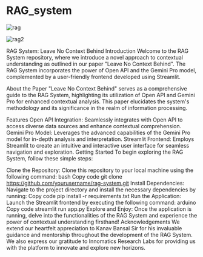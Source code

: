 # RAG_system

![rag](https://github.com/abdulrauf1290/RAG_system/assets/126774164/cf0d33a6-f8ec-4eab-abdf-f0c2da1807a2)

![rag2](https://github.com/abdulrauf1290/RAG_system/assets/126774164/7181f472-cb3a-4782-a32d-bc44e33044fb)

RAG System: Leave No Context Behind
Introduction
Welcome to the RAG System repository, where we introduce a novel approach to contextual understanding as outlined in our paper "Leave No Context Behind". The RAG System incorporates the power of Open API and the Gemini Pro model, complemented by a user-friendly frontend developed using Streamlit.

About the Paper
"Leave No Context Behind" serves as a comprehensive guide to the RAG System, highlighting its utilization of Open API and Gemini Pro for enhanced contextual analysis. This paper elucidates the system's methodology and its significance in the realm of information processing.

Features
Open API Integration: Seamlessly integrates with Open API to access diverse data sources and enhance contextual comprehension.
Gemini Pro Model: Leverages the advanced capabilities of the Gemini Pro model for in-depth analysis and interpretation.
Streamlit Frontend: Employs Streamlit to create an intuitive and interactive user interface for seamless navigation and exploration.
Getting Started
To begin exploring the RAG System, follow these simple steps:

Clone the Repository: Clone this repository to your local machine using the following command:
bash
Copy code
git clone https://github.com/yourusername/rag-system.git
Install Dependencies: Navigate to the project directory and install the necessary dependencies by running:
Copy code
pip install -r requirements.txt
Run the Application: Launch the Streamlit frontend by executing the following command:
arduino
Copy code
streamlit run app.py
Explore and Enjoy: Once the application is running, delve into the functionalities of the RAG System and experience the power of contextual understanding firsthand!
Acknowledgements
We extend our heartfelt appreciation to Kanav Bansal Sir for his invaluable guidance and mentorship throughout the development of the RAG System. We also express our gratitude to Innomatics Research Labs for providing us with the platform to innovate and explore new horizons.
